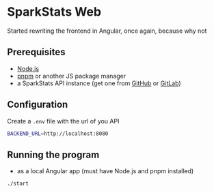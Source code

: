 # SparkStats Web

Started rewriting the frontend in Angular, once again, because why not

## Prerequisites

- [Node.js](https://nodejs.org/en/download/package-manager)
- [pnpm](https://pnpm.io/installation) or another JS package manager
- a SparkStats API instance (get one from [GitHub](https://github.com/m1841/sparkstats-api) or [GitLab](https://gitlab.com/mihai_muresan/sparkstats-api))

## Configuration

Create a `.env` file with the url of you API

```bash
BACKEND_URL=http://localhost:8080
```

## Running the program

- as a local Angular app (must have Node.js and pnpm installed)

```bash
./start
```
